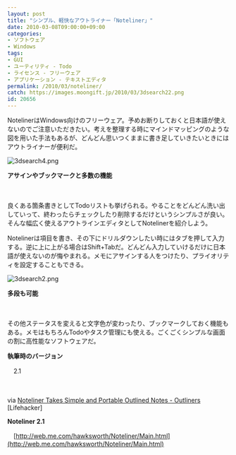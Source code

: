 ```yaml
---
layout: post
title: "シンプル、軽快なアウトライナー「Noteliner」"
date: 2010-03-08T09:00:00+09:00
categories:
- ソフトウェア
- Windows
tags: 
- GUI
- ユーティリティ - Todo
- ライセンス - フリーウェア
- アプリケーション - テキストエディタ
permalink: /2010/03/noteliner/
catch: https://images.moongift.jp/2010/03/3dsearch22.png
id: 20656
---
```

NotelinerはWindows向けのフリーウェア。予めお断りしておくと日本語が使えないのでご注意いただきたい。考えを整理する時にマインドマッピングのような図を用いた手法もあるが、どんどん思いつくままに書き足していきたいときにはアウトライナーが便利だ。

  

![3dsearch4.png](https://images.moongift.jp/2010/03/3dsearch42.png)  
  
**アサインやブックマークと多数の機能**

  

　

  

良くある箇条書きとしてTodoリストも挙げられる。やることをどんどん洗い出していって、終わったらチェックしたり削除するだけというシンプルさが良い。そんな幅広く使えるアウトラインエディタとしてNotelinerを紹介しよう。

  
<!--more-->

Notelinerは項目を書き、その下にドリルダウンしたい時にはタブを押して入力する。逆に上に上がる場合はShift+Tabだ。どんどん入力していけるだけに日本語が使えないのが悔やまれる。メモにアサインする人をつけたり、プライオリティを設定することもできる。

  

![3dsearch2.png](https://images.moongift.jp/2010/03/3dsearch22.png)  
  
**多段も可能**

  

　

  

その他ステータスを変えると文字色が変わったり、ブックマークしておく機能もある。メモはもちろんTodoやタスク管理にも使える。ごくごくシンプルな画面の割に高性能なソフトウェアだ。

  

**執筆時のバージョン**  
  
　2.1

  

　

  

via [Noteliner Takes Simple and Portable Outlined Notes - Outliners](http://lifehacker.com/5482635/noteliner-takes-simple-and-portable-outlined-notes) [Lifehacker]

  

**Noteliner 2.1**  
  
　[http://web.me.com/hawksworth/Noteliner/Main.html](http://web.me.com/hawksworth/Noteliner/Main.html)

  
